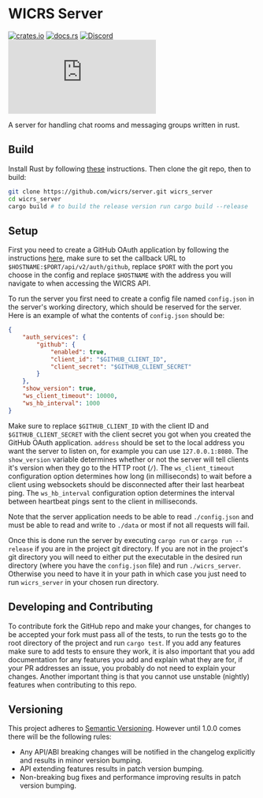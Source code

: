 # WICRS Server

[![crates.io](https://img.shields.io/crates/v/wicrs_server.svg)](https://crates.io/crates/wicrs_server)
[![docs.rs](https://docs.rs/wicrs_server/badge.svg)](https://docs.rs/wicrs_server)
[![Discord](https://img.shields.io/discord/822858421064958033?label=discord)](https://discord.gg/dAbjENCdfJ)
[![Matrix](https://img.shields.io/matrix/wicrs:matrix.org?server_fqdn=matrix.org&label=matrix)](https://matrix.to/#/+wicrs:matrix.org)

A server for handling chat rooms and messaging groups written in rust.

## Build

Install Rust by following [these](https://www.rust-lang.org/tools/install) instructions.
Then clone the git repo, then to build:

```bash
git clone https://github.com/wicrs/server.git wicrs_server
cd wicrs_server
cargo build # to build the release version run cargo build --release
```

## Setup

First you need to create a GitHub OAuth application by following the instructions [here](https://docs.github.com/en/free-pro-team@latest/developers/apps/creating-an-oauth-app), make sure to set the callback URL to `$HOSTNAME:$PORT/api/v2/auth/github`, replace `$PORT` with the port you choose in the config and replace `$HOSTNAME` with the address you will navigate to when accessing the WICRS API.

To run the server you first need to create a config file named `config.json` in the server's working directory, which should be reserved for the server.
Here is an example of what the contents of `config.json` should be:

```json
{
    "auth_services": {
        "github": {
            "enabled": true,
            "client_id": "$GITHUB_CLIENT_ID",
            "client_secret": "$GITHUB_CLIENT_SECRET"
        }
    },
    "show_version": true,
    "ws_client_timeout": 10000,
    "ws_hb_interval": 1000
}
```

Make sure to replace `$GITHUB_CLIENT_ID` with the client ID and `$GITHUB_CLIENT_SECRET` with the client secret you got when you created the GitHub OAuth application.
`address` should be set to the local address you want the server to listen on, for example you can use `127.0.0.1:8080`. The `show_version` variable determines whether or not the server will tell clients it's version when they go to the HTTP root (`/`).
The `ws_client_timeout` configuration option determines how long (in milliseconds) to wait before a client using websockets should be disconnected after their last hearbeat ping.
The `ws_hb_interval` configuration option determines the interval between heartbeat pings sent to the client in milliseconds.

Note that the server application needs to be able to read `./config.json` and must be able to read and write to `./data` or most if not all requests will fail.

Once this is done run the server by executing `cargo run` or `cargo run --release` if you are in the project git directory. If you are not in the project's git directory you will need to either put the executable in the desired run directory (where you have the `config.json` file) and run `./wicrs_server`. Otherwise you need to have it in your path in which case you just need to run `wicrs_server` in your chosen run directory.

## Developing and Contributing

To contribute fork the GitHub repo and make your changes, for changes to be accepted your fork must pass all of the tests, to run the tests go to the root directory of the project and run `cargo test`. If you add any features make sure to add tests to ensure they work, it is also important that you add documentation for any features you add and explain what they are for, if your PR addresses an issue, you probably do not need to explain your changes. Another important thing is that you cannot use unstable (nightly) features when contributing to this repo.

## Versioning

This project adheres to [Semantic Versioning](http://semver.org/). However until 1.0.0 comes there
will be the following rules:

- Any API/ABI breaking changes will be notified in the changelog explicitly and results in minor version bumping.
- API extending features results in patch version bumping.
- Non-breaking bug fixes and performance improving results in patch version bumping.
